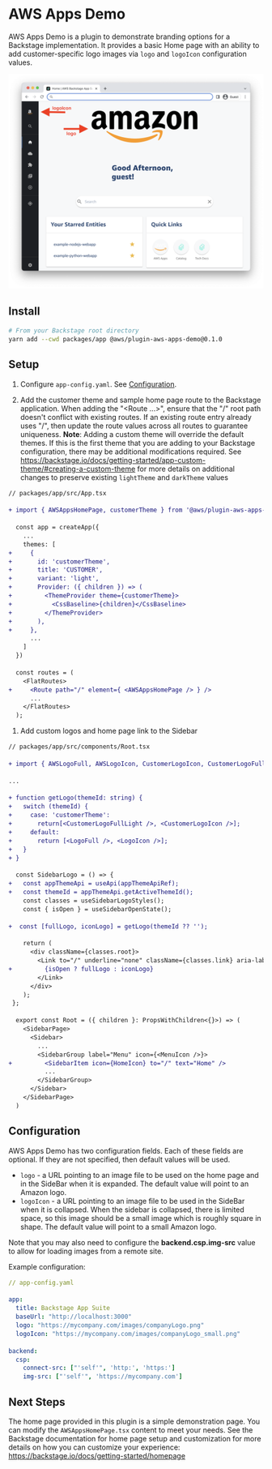 <!-- 
Copyright Amazon.com, Inc. or its affiliates. All Rights Reserved.
SPDX-License-Identifier: Apache-2.0 
-->
# AWS Apps Demo

AWS Apps Demo is a plugin to demonstrate branding options for a Backstage implementation.
It provides a basic Home page with an ability to add customer-specific logo images via
`logo` and `logoIcon` configuration values.

![AWS Apps Demo Home page][homepageImage]

## Install

```bash
# From your Backstage root directory
yarn add --cwd packages/app @aws/plugin-aws-apps-demo@0.1.0
```

## Setup

1. Configure `app-config.yaml`. See [Configuration](#configuration).  

2. Add the customer theme and sample home page route to the Backstage application.  When adding the "&lt;Route ...&gt;", ensure that the "/" root path doesn't conflict with existing routes.  If an existing route entry already uses "/", then update the route values across all routes to guarantee uniqueness.
**Note**: Adding a custom theme will override the default themes.  If this is the first theme that you are adding to your Backstage configuration, there may be additional modifications required.  See https://backstage.io/docs/getting-started/app-custom-theme/#creating-a-custom-theme for more details on additional changes to preserve existing `lightTheme` and `darkTheme` values

```diff
// packages/app/src/App.tsx

+ import { AWSAppsHomePage, customerTheme } from '@aws/plugin-aws-apps-demo';
  
  const app = createApp({
    ...
    themes: [
+     {
+       id: 'customerTheme',
+       title: 'CUSTOMER',
+       variant: 'light',
+       Provider: ({ children }) => (
+         <ThemeProvider theme={customerTheme}>
+           <CssBaseline>{children}</CssBaseline>
+         </ThemeProvider>
+       ),
+     },
      ...
    ]
  })
  
  const routes = (
    <FlatRoutes>
+     <Route path="/" element={ <AWSAppsHomePage /> } />
      ...
    </FlatRoutes>
  );
```

1. Add custom logos and home page link to the Sidebar

```diff
// packages/app/src/components/Root.tsx

+ import { AWSLogoFull, AWSLogoIcon, CustomerLogoIcon, CustomerLogoFullLight } from '@aws/plugin-aws-apps-demo';

...

+ function getLogo(themeId: string) {
+   switch (themeId) {
+     case: 'customerTheme':
+       return[<CustomerLogoFullLight />, <CustomerLogoIcon />];
+     default:
+       return [<LogoFull />, <LogoIcon />];
+   }
+ }

  const SidebarLogo = () => {
+   const appThemeApi = useApi(appThemeApiRef);
+   const themeId = appThemeApi.getActiveThemeId();
    const classes = useSidebarLogoStyles();
    const { isOpen } = useSidebarOpenState();

+  const [fullLogo, iconLogo] = getLogo(themeId ?? '');

    return (
      <div className={classes.root}>
        <Link to="/" underline="none" className={classes.link} aria-label="Home">
+         {isOpen ? fullLogo : iconLogo}
        </Link>
      </div>
    );
 };

  export const Root = ({ children }: PropsWithChildren<{}>) => (
    <SidebarPage>
      <Sidebar>
        ...
        <SidebarGroup label="Menu" icon={<MenuIcon />}>
+         <SidebarItem icon={HomeIcon} to="/" text="Home" />
          ...
        </SidebarGroup>
      </Sidebar>
    </SidebarPage>
  )

```

## Configuration

AWS Apps Demo has two configuration fields.  Each of these fields are optional.  If they are not specified, then default values will be used.

- `logo` - a URL pointing to an image file to be used on the home page and in the SideBar when it is expanded.  The default value will point to an Amazon logo.
- `logoIcon` - a URL pointing to an image file to be used in the SideBar when it is collapsed.  When the sidebar is collapsed, there is limited space, so this image should be a small image which is roughly square in shape.  The default value will point to a small Amazon logo.

Note that you may also need to configure the **backend.csp.img-src** value to allow for loading images from a remote site.

Example configuration:

```yaml
// app-config.yaml

app:
  title: Backstage App Suite
  baseUrl: "http://localhost:3000"
  logo: "https://mycompany.com/images/companyLogo.png"
  logoIcon: "https://mycompany.com/images/companyLogo_small.png"

backend:
  csp:
    connect-src: ["'self'", 'http:', 'https:']
    img-src: ["'self'", 'https://mycompany.com']
```

## Next Steps

The home page provided in this plugin is a simple demonstration page.  You can modify the `AWSAppsHomePage.tsx` content to meet your needs.  See the Backstage documentation for home page setup and customization for more details on how you can customize your experience: https://backstage.io/docs/getting-started/homepage

<!-- link definitions -->
[homepageImage]: docs/images/homePage.png 'AWS Apps Demo Home page'